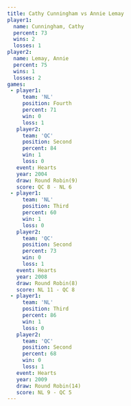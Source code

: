 ```yaml
---
title: Cathy Cunningham vs Annie Lemay
player1:                 
  name: Cunningham, Cathy
  percent: 73            
  wins: 2                
  losses: 1              
player2:                 
  name: Lemay, Annie     
  percent: 75            
  wins: 1                
  losses: 2              
games:
 - player1:          
     team: 'NL'      
     position: Fourth
     percent: 71     
     win: 0          
     loss: 1         
   player2:          
     team: 'QC'      
     position: Second
     percent: 84     
     win: 1          
     loss: 0         
   event: Hearts       
   year: 2004          
   draw: Round Robin(9)
   score: QC 8 - NL 6  
 - player1:         
     team: 'NL'     
     position: Third
     percent: 60    
     win: 1         
     loss: 0        
   player2:          
     team: 'QC'      
     position: Second
     percent: 73     
     win: 0          
     loss: 1         
   event: Hearts       
   year: 2008          
   draw: Round Robin(8)
   score: NL 11 - QC 8 
 - player1:         
     team: 'NL'     
     position: Third
     percent: 86    
     win: 1         
     loss: 0        
   player2:          
     team: 'QC'      
     position: Second
     percent: 68     
     win: 0          
     loss: 1         
   event: Hearts        
   year: 2009           
   draw: Round Robin(14)
   score: NL 9 - QC 5   
---
```

